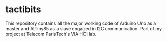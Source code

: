 # tactibits
This repository contains all the major working code of Arduino Uno as a master and AtTiny85 as a slave engaged in I2C communication. Part of my project at Telecom ParisTech's VIA HCI lab.
